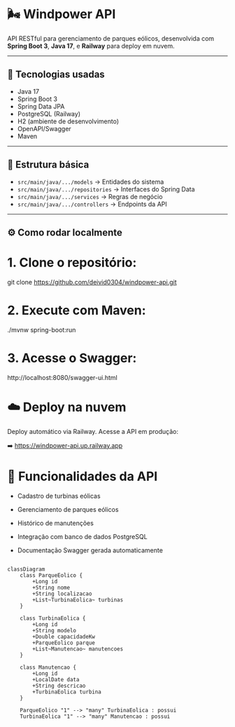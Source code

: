# 🌬️ Windpower API

API RESTful para gerenciamento de parques eólicos, desenvolvida com **Spring Boot 3**, **Java 17**, e **Railway** para deploy em nuvem.

---

## 🚀 Tecnologias usadas

- Java 17
- Spring Boot 3
- Spring Data JPA
- PostgreSQL (Railway)
- H2 (ambiente de desenvolvimento)
- OpenAPI/Swagger
- Maven

---

## 📁 Estrutura básica

- `src/main/java/.../models` → Entidades do sistema  
- `src/main/java/.../repositories` → Interfaces do Spring Data  
- `src/main/java/.../services` → Regras de negócio  
- `src/main/java/.../controllers` → Endpoints da API

---

## ⚙️ Como rodar localmente

# 1. Clone o repositório:

git clone https://github.com/deivid0304/windpower-api.git

# 2. Execute com Maven:

./mvnw spring-boot:run

# 3. Acesse o Swagger:

http://localhost:8080/swagger-ui.html

# ☁️ Deploy na nuvem
Deploy automático via Railway. Acesse a API em produção:

➡️ https://windpower-api.up.railway.app

# 📌 Funcionalidades da API

- Cadastro de turbinas eólicas

- Gerenciamento de parques eólicos

- Histórico de manutenções

- Integração com banco de dados PostgreSQL

- Documentação Swagger gerada automaticamente

```mermaid

classDiagram
    class ParqueEolico {
        +Long id
        +String nome
        +String localizacao
        +List~TurbinaEolica~ turbinas
    }

    class TurbinaEolica {
        +Long id
        +String modelo
        +Double capacidadeKw
        +ParqueEolico parque
        +List~Manutencao~ manutencoes
    }

    class Manutencao {
        +Long id
        +LocalDate data
        +String descricao
        +TurbinaEolica turbina
    }

    ParqueEolico "1" --> "many" TurbinaEolica : possui
    TurbinaEolica "1" --> "many" Manutencao : possui

```
